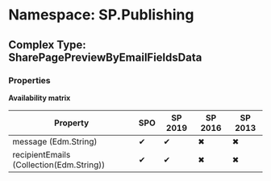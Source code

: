 # Namespace: SP.Publishing

## Complex Type: SharePagePreviewByEmailFieldsData

### Properties

**Availability matrix**

Property | SPO | SP 2019 | SP 2016 | SP 2013
----------|-----|---------|---------|--------
message (Edm.String) | ✔ | ✔ | ✖ | ✖
recipientEmails (Collection(Edm.String)) | ✔ | ✔ | ✖ | ✖
